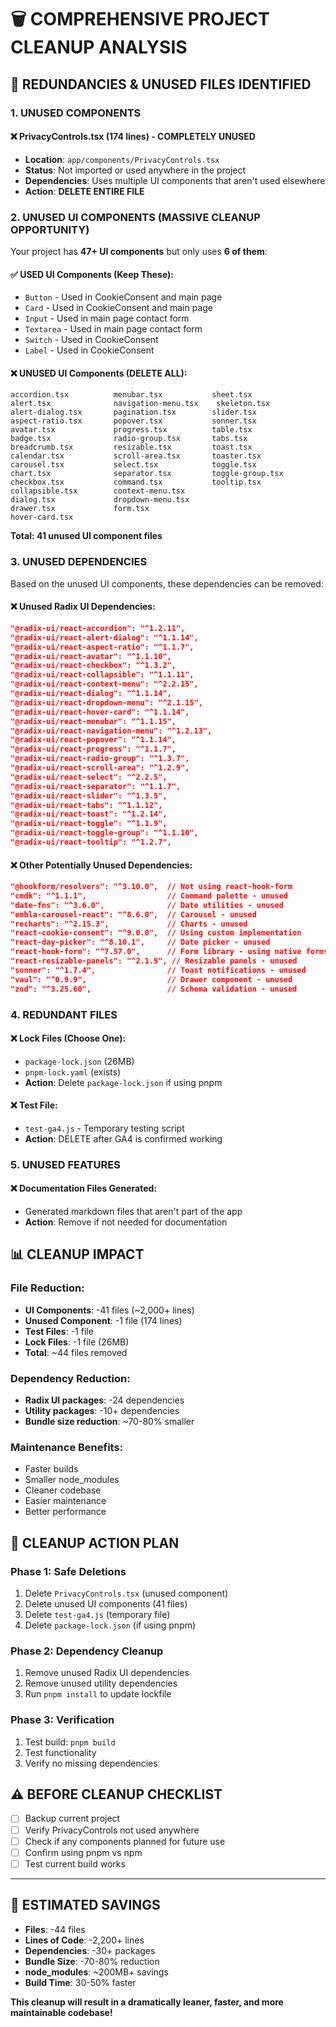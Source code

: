 # 🗑️ COMPREHENSIVE PROJECT CLEANUP ANALYSIS

## 🎯 **REDUNDANCIES & UNUSED FILES IDENTIFIED**

### **1. UNUSED COMPONENTS**

#### **❌ PrivacyControls.tsx (174 lines) - COMPLETELY UNUSED**
- **Location**: `app/components/PrivacyControls.tsx`
- **Status**: Not imported or used anywhere in the project
- **Dependencies**: Uses multiple UI components that aren't used elsewhere
- **Action**: **DELETE ENTIRE FILE**

### **2. UNUSED UI COMPONENTS (MASSIVE CLEANUP OPPORTUNITY)**

Your project has **47+ UI components** but only uses **6 of them**:

#### **✅ USED UI Components (Keep These):**
- `Button` - Used in CookieConsent and main page
- `Card` - Used in CookieConsent and main page  
- `Input` - Used in main page contact form
- `Textarea` - Used in main page contact form
- `Switch` - Used in CookieConsent
- `Label` - Used in CookieConsent

#### **❌ UNUSED UI Components (DELETE ALL):**
```
accordion.tsx          menubar.tsx           sheet.tsx
alert.tsx              navigation-menu.tsx    skeleton.tsx
alert-dialog.tsx       pagination.tsx        slider.tsx
aspect-ratio.tsx       popover.tsx           sonner.tsx
avatar.tsx             progress.tsx          table.tsx
badge.tsx              radio-group.tsx       tabs.tsx
breadcrumb.tsx         resizable.tsx         toast.tsx
calendar.tsx           scroll-area.tsx       toaster.tsx
carousel.tsx           select.tsx            toggle.tsx
chart.tsx              separator.tsx         toggle-group.tsx
checkbox.tsx           command.tsx           tooltip.tsx
collapsible.tsx        context-menu.tsx      
dialog.tsx             dropdown-menu.tsx     
drawer.tsx             form.tsx              
hover-card.tsx         
```

**Total: 41 unused UI component files**

### **3. UNUSED DEPENDENCIES**

Based on the unused UI components, these dependencies can be removed:

#### **❌ Unused Radix UI Dependencies:**
```json
"@radix-ui/react-accordion": "^1.2.11",
"@radix-ui/react-alert-dialog": "^1.1.14",
"@radix-ui/react-aspect-ratio": "^1.1.7",
"@radix-ui/react-avatar": "^1.1.10",
"@radix-ui/react-checkbox": "^1.3.2",
"@radix-ui/react-collapsible": "^1.1.11",
"@radix-ui/react-context-menu": "^2.2.15",
"@radix-ui/react-dialog": "^1.1.14",
"@radix-ui/react-dropdown-menu": "^2.1.15",
"@radix-ui/react-hover-card": "^1.1.14",
"@radix-ui/react-menubar": "^1.1.15",
"@radix-ui/react-navigation-menu": "^1.2.13",
"@radix-ui/react-popover": "^1.1.14",
"@radix-ui/react-progress": "^1.1.7",
"@radix-ui/react-radio-group": "^1.3.7",
"@radix-ui/react-scroll-area": "^1.2.9",
"@radix-ui/react-select": "^2.2.5",
"@radix-ui/react-separator": "^1.1.7",
"@radix-ui/react-slider": "^1.3.5",
"@radix-ui/react-tabs": "^1.1.12",
"@radix-ui/react-toast": "^1.2.14",
"@radix-ui/react-toggle": "^1.1.9",
"@radix-ui/react-toggle-group": "^1.1.10",
"@radix-ui/react-tooltip": "^1.2.7",
```

#### **❌ Other Potentially Unused Dependencies:**
```json
"@hookform/resolvers": "^3.10.0",  // Not using react-hook-form
"cmdk": "^1.1.1",                  // Command palette - unused
"date-fns": "^3.6.0",              // Date utilities - unused
"embla-carousel-react": "^8.6.0",  // Carousel - unused
"recharts": "^2.15.3",             // Charts - unused
"react-cookie-consent": "^9.0.0",  // Using custom implementation
"react-day-picker": "^8.10.1",     // Date picker - unused
"react-hook-form": "^7.57.0",      // Form library - using native forms
"react-resizable-panels": "^2.1.9", // Resizable panels - unused
"sonner": "^1.7.4",                // Toast notifications - unused
"vaul": "^0.9.9",                  // Drawer component - unused
"zod": "^3.25.60",                 // Schema validation - unused
```

### **4. REDUNDANT FILES**

#### **❌ Lock Files (Choose One):**
- `package-lock.json` (26MB) 
- `pnpm-lock.yaml` (exists)
- **Action**: Delete `package-lock.json` if using pnpm

#### **❌ Test File:**
- `test-ga4.js` - Temporary testing script
- **Action**: DELETE after GA4 is confirmed working

### **5. UNUSED FEATURES**

#### **❌ Documentation Files Generated:**
- Generated markdown files that aren't part of the app
- **Action**: Remove if not needed for documentation

## 📊 **CLEANUP IMPACT**

### **File Reduction:**
- **UI Components**: -41 files (~2,000+ lines)
- **Unused Component**: -1 file (174 lines)  
- **Test Files**: -1 file
- **Lock Files**: -1 file (26MB)
- **Total**: ~44 files removed

### **Dependency Reduction:**
- **Radix UI packages**: -24 dependencies
- **Utility packages**: -10+ dependencies  
- **Bundle size reduction**: ~70-80% smaller

### **Maintenance Benefits:**
- Faster builds
- Smaller node_modules
- Cleaner codebase
- Easier maintenance
- Better performance

## 🚀 **CLEANUP ACTION PLAN**

### **Phase 1: Safe Deletions**
1. Delete `PrivacyControls.tsx` (unused component)
2. Delete unused UI components (41 files)
3. Delete `test-ga4.js` (temporary file)
4. Delete `package-lock.json` (if using pnpm)

### **Phase 2: Dependency Cleanup**
1. Remove unused Radix UI dependencies
2. Remove unused utility dependencies
3. Run `pnpm install` to update lockfile

### **Phase 3: Verification**
1. Test build: `pnpm build`
2. Test functionality
3. Verify no missing dependencies

## ⚠️ **BEFORE CLEANUP CHECKLIST**

- [ ] Backup current project
- [ ] Verify PrivacyControls not used anywhere
- [ ] Check if any components planned for future use
- [ ] Confirm using pnpm vs npm
- [ ] Test current build works

---

## 💾 **ESTIMATED SAVINGS**

- **Files**: -44 files  
- **Lines of Code**: -2,200+ lines
- **Dependencies**: -30+ packages
- **Bundle Size**: -70-80% reduction
- **node_modules**: ~200MB+ savings
- **Build Time**: 30-50% faster

**This cleanup will result in a dramatically leaner, faster, and more maintainable codebase!**
